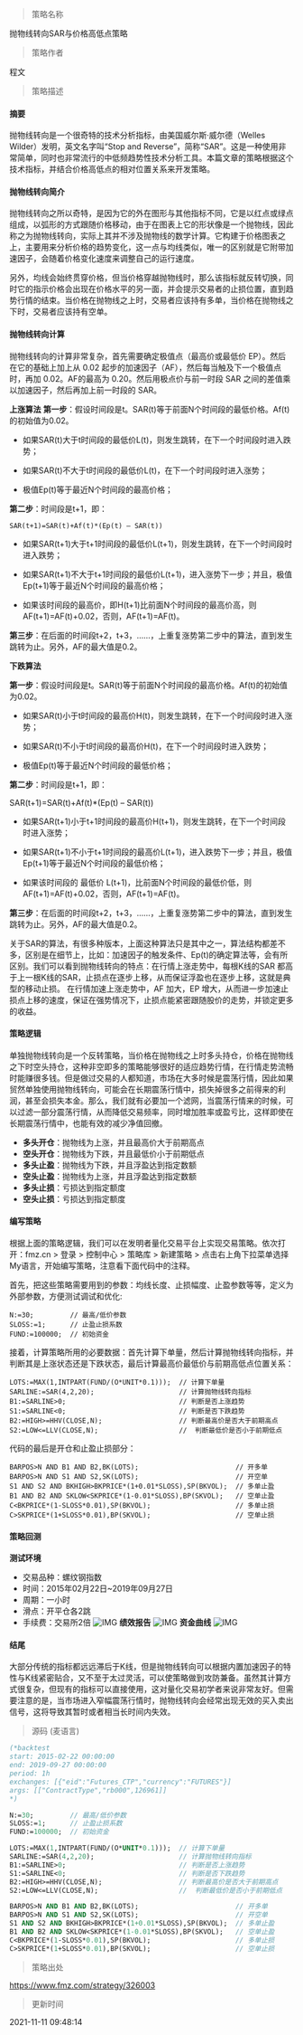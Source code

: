 
> 策略名称

抛物线转向SAR与价格高低点策略

> 策略作者

程文

> 策略描述

#### 摘要
抛物线转向是一个很奇特的技术分析指标，由美国威尔斯·威尔德（Welles Wilder）发明，英文名字叫“Stop and Reverse”，简称“SAR”。这是一种使用非常简单，同时也非常流行的中低频趋势性技术分析工具。本篇文章的策略根据这个技术指标，并结合价格高低点的相对位置关系来开发策略。

#### 抛物线转向简介
抛物线转向之所以奇特，是因为它的外在图形与其他指标不同，它是以红点或绿点组成，以弧形的方式跟随价格移动，由于在图表上它的形状像是一个抛物线，因此称之为抛物线转向，实际上其并不涉及抛物线的数学计算。它构建于价格图表之上，主要用来分析价格的趋势变化，这一点与均线类似，唯一的区别就是它附带加速因子，会随着价格变化速度来调整自己的运行速度。

另外，均线会始终贯穿价格，但当价格穿越抛物线时，那么该指标就反转切换，同时它的指示价格会出现在价格水平的另一面，并会提示交易者的止损位置，直到趋势行情的结束。当价格在抛物线之上时，交易者应该持有多单，当价格在抛物线之下时，交易者应该持有空单。

#### 抛物线转向计算
抛物线转向的计算非常复杂，首先需要确定极值点（最高价或最低价 EP）。然后在它的基础上加上从 0.02 起步的加速因子（AF），然后每当触及下一个极值点时，再加 0.02。AF的最高为 0.20。然后用极点价与前一时段 SAR 之间的差值乘以加速因子，然后再加上前一时段的 SAR。

**上涨算法**
**第一步**：假设时间段是t。SAR(t)等于前面N个时间段的最低价格。Af(t)的初始值为0.02。

- 如果SAR(t)大于t时间段的最低价L(t)，则发生跳转，在下一个时间段时进入跌势；

- 如果SAR(t)不大于t时间段的最低价L(t)，在下一个时间段时进入涨势；

- 极值Ep(t)等于最近N个时间段的最高价格；

**第二步**：时间段是t+1，即：
```
SAR(t+1)=SAR(t)+Af(t)*(Ep(t) – SAR(t))
```
- 如果SAR(t+1)大于t+1时间段的最低价L(t+1)，则发生跳转，在下一个时间段时进入跌势；

- 如果SAR(t+1)不大于t+1时间段的最低价L(t+1)，进入涨势下一步；并且，极值Ep(t+1)等于最近N个时间段的最高价格；

- 如果该时间段的最高价，即H(t+1)比前面N个时间段的最高价高，则AF(t+1)=AF(t)+0.02，否则，AF(t+1)=AF(t)。

**第三步**：在后面的时间段t+2，t+3，……，上重复涨势第二步中的算法，直到发生跳转为止。另外，AF的最大值是0.2。

**下跌算法**

**第一步**：假设时间段是t。SAR(t)等于前面N个时间段的最高价格。Af(t)的初始值为0.02。

- 如果SAR(t)小于t时间段的最高价H(t)，则发生跳转，在下一个时间段时进入涨势；

- 如果SAR(t)不小于t时间段的最高价H(t)，在下一个时间段时进入跌势；

- 极值Ep(t)等于最近N个时间段的最低价格；

**第二步**：时间段是t+1，即：

SAR(t+1)=SAR(t)+Af(t)*(Ep(t) – SAR(t))

- 如果SAR(t+1)小于t+1时间段的最高价H(t+1)，则发生跳转，在下一个时间段时进入涨势；

- 如果SAR(t+1)不小于t+1时间段的最高价L(t+1)，进入跌势下一步；并且，极值Ep(t+1)等于最近N个时间段的最低价格；

- 如果该时间段的 最低价 L(t+1)，比前面N个时间段的最低价低，则AF(t+1)=AF(t)+0.02，否则，AF(t+1)=AF(t)。

**第三步**：在后面的时间段t+2，t+3，……，上重复涨势第二步中的算法，直到发生跳转为止。另外，AF的最大值是0.2。

关于SAR的算法，有很多种版本，上面这种算法只是其中之一，算法结构都差不多，区别是在细节上，比如：加速因子的触发条件、Ep(t)的确定算法等，会有所区别。我们可以看到抛物线转向的特点：在行情上涨走势中，每根K线的SAR 都高于上一根K线的SAR，止损点在逐步上移，从而保证浮盈也在逐步上移，这就是典型的移动止损。 在行情加速上涨走势中，AF 加大，EP 增大，从而进一步加速止损点上移的速度，保证在强势情况下，止损点能紧密跟随股价的走势，并锁定更多的收益。


#### 策略逻辑
单独抛物线转向是一个反转策略，当价格在抛物线之上时多头持仓，价格在抛物线之下时空头持仓，这种非空即多的策略能够很好的适应趋势行情，在行情走势流畅时能赚很多钱。但是做过交易的人都知道，市场在大多时候是震荡行情，因此如果贸然单独使用抛物线转向，可能会在长期震荡行情中，损失掉很多之前得来的利润，甚至会损失本金。那么，我们就有必要加一个滤网，当震荡行情来的时候，可以过滤一部分震荡行情，从而降低交易频率，同时增加胜率或盈亏比，这样即使在长期震荡行情中，也能有效的减少净值回撤。

- **多头开仓**：抛物线为上涨，并且最高价大于前期高点
- **空头开仓**：抛物线为下跌，并且最低价小于前期低点
- **多头止盈**：抛物线为下跌，并且浮盈达到指定数额
- **空头止盈**：抛物线为上涨，并且浮盈达到指定数额
- **多头止损**：亏损达到指定额度
- **空头止损**：亏损达到指定额度


#### 编写策略
根据上面的策略逻辑，我们可以在发明者量化交易平台上实现交易策略。依次打开：fmz.cn > 登录 > 控制中心 > 策略库 > 新建策略 > 点击右上角下拉菜单选择My语言，开始编写策略，注意看下面代码中的注释。

首先，把这些策略需要用到的参数：均线长度、止损幅度、止盈参数等等，定义为外部参数，方便测试调试和优化:
```
N:=30;         // 最高/低价参数
SLOSS:=1;      // 止盈止损系数
FUND:=100000;  // 初始资金
```

接着，计算策略所用的必要数据：首先计算下单量，然后计算抛物线转向指标，并判断其是上涨状态还是下跌状态，最后计算最高价最低价与前期高低点位置关系：
```
LOTS:=MAX(1,INTPART(FUND/(O*UNIT*0.1)));  // 计算下单量
SARLINE:=SAR(4,2,20);                     // 计算抛物线转向指标
B1:=SARLINE>0;                            // 判断是否上涨趋势
S1:=SARLINE<0;                            // 判断是否下跌趋势
B2:=HIGH>=HHV(CLOSE,N);                   // 判断最高价是否大于前期高点
S2:=LOW<=LLV(CLOSE,N);                    //  判断最低价是否小于前期低点
```

代码的最后是开仓和止盈止损部分：
```
BARPOS>N AND B1 AND B2,BK(LOTS);                        // 开多单
BARPOS>N AND S1 AND S2,SK(LOTS);                        // 开空单
S1 AND S2 AND BKHIGH>BKPRICE*(1+0.01*SLOSS),SP(BKVOL);  // 多单止盈
B1 AND B2 AND SKLOW<SKPRICE*(1-0.01*SLOSS),BP(SKVOL);   // 空单止盈
C<BKPRICE*(1-SLOSS*0.01),SP(BKVOL);                     // 多单止损
C>SKPRICE*(1+SLOSS*0.01),BP(SKVOL);                     // 空单止损
```

#### 策略回测
**测试环境**
- 交易品种：螺纹钢指数
- 时间：2015年02月22日~2019年09月27日
- 周期：一小时
- 滑点：开平仓各2跳
- 手续费：交易所2倍
 ![IMG](https://www.fmz.com/upload/asset/39dccb206fa42206c063.png) 
**绩效报告**
 ![IMG](https://www.fmz.com/upload/asset/3a18b48d3a7a9aaab5b6.png) 
**资金曲线**
 ![IMG](https://www.fmz.com/upload/asset/39b9fe1cd2946de2e40d.png) 

#### 结尾
大部分传统的指标都远远滞后于K线，但是抛物线转向可以根据内置加速因子的特性与K线紧密贴合，又不至于太过灵活，可以使策略做到攻防兼备。虽然其计算方式很复杂，但现有的指标可以直接使用，这对量化交易初学者来说非常友好。但需要注意的是，当市场进入窄幅震荡行情时，抛物线转向会经常出现无效的买入卖出信号，这将导致其暂时或者相当长时间内失效。




> 源码 (麦语言)

``` pascal
(*backtest
start: 2015-02-22 00:00:00
end: 2019-09-27 00:00:00
period: 1h
exchanges: [{"eid":"Futures_CTP","currency":"FUTURES"}]
args: [["ContractType","rb000",126961]]
*)

N:=30;         // 最高/低价参数
SLOSS:=1;      // 止盈止损系数
FUND:=100000;  // 初始资金

LOTS:=MAX(1,INTPART(FUND/(O*UNIT*0.1)));  // 计算下单量
SARLINE:=SAR(4,2,20);                     // 计算抛物线转向指标
B1:=SARLINE>0;                            // 判断是否上涨趋势
S1:=SARLINE<0;                            // 判断是否下跌趋势
B2:=HIGH>=HHV(CLOSE,N);                   // 判断最高价是否大于前期高点
S2:=LOW<=LLV(CLOSE,N);                    //  判断最低价是否小于前期低点

BARPOS>N AND B1 AND B2,BK(LOTS);                        // 开多单
BARPOS>N AND S1 AND S2,SK(LOTS);                        // 开空单
S1 AND S2 AND BKHIGH>BKPRICE*(1+0.01*SLOSS),SP(BKVOL);  // 多单止盈
B1 AND B2 AND SKLOW<SKPRICE*(1-0.01*SLOSS),BP(SKVOL);   // 空单止盈
C<BKPRICE*(1-SLOSS*0.01),SP(BKVOL);                     // 多单止损
C>SKPRICE*(1+SLOSS*0.01),BP(SKVOL);                     // 空单止损
```

> 策略出处

https://www.fmz.com/strategy/326003

> 更新时间

2021-11-11 09:48:14
